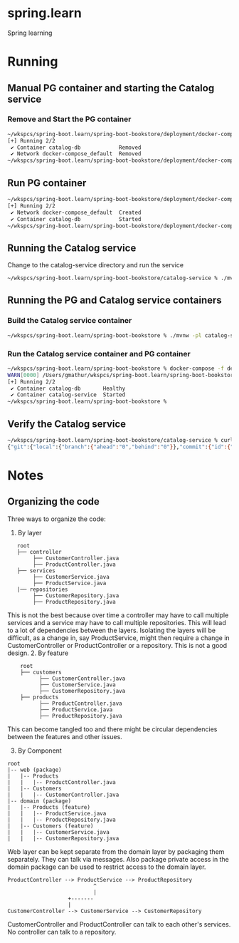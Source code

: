 # spring.learn
Spring learning

# Running
## Manual PG container and starting the Catalog service
### Remove and Start the PG container
```bash
~/wkspcs/spring-boot.learn/spring-boot-bookstore/deployment/docker-compose % docker-compose -f infra.yml down
[+] Running 2/2
 ✔ Container catalog-db            Removed                                                                                                                                                                                                                       0.2s
 ✔ Network docker-compose_default  Removed                                                                                                                                                                                                                       0.1s
~/wkspcs/spring-boot.learn/spring-boot-bookstore/deployment/docker-compose %
```

## Run PG container
```bash
~/wkspcs/spring-boot.learn/spring-boot-bookstore/deployment/docker-compose % docker-compose -f infra.yml up -d
[+] Running 2/2
 ✔ Network docker-compose_default  Created                                                                                                                                                                                                                       0.0s
 ✔ Container catalog-db            Started                                                                                                                                                                                                                       0.2s
~/wkspcs/spring-boot.learn/spring-boot-bookstore/deployment/docker-compose %
```

## Running the Catalog service
Change to the catalog-service directory and run the service
```bash
~/wkspcs/spring-boot.learn/spring-boot-bookstore/catalog-service % ./mvnw spring-boot:run
```

## Running the PG and Catalog service containers
### Build the Catalog service container
```bash
~/wkspcs/spring-boot.learn/spring-boot-bookstore % ./mvnw -pl catalog-service spring-boot:build-image -DskipTests
```

### Run the Catalog service container and PG container
```bash
~/wkspcs/spring-boot.learn/spring-boot-bookstore % docker-compose -f deployment/docker-compose/infra.yml -f deployment/docker-compose/apps.yaml up -d
WARN[0000] /Users/gmathur/wkspcs/spring-boot.learn/spring-boot-bookstore/deployment/docker-compose/apps.yaml: the attribute `version` is obsolete, it will be ignored, please remove it to avoid potential confusion
[+] Running 2/2
 ✔ Container catalog-db       Healthy                                                                                                                                                                                                                           10.7s
 ✔ Container catalog-service  Started                                                                                                                                                                                                                           10.8s
~/wkspcs/spring-boot.learn/spring-boot-bookstore %
```

## Verify the Catalog service
```bash
~/wkspcs/spring-boot.learn/spring-boot-bookstore/catalog-service % curl http://localhost:8080/actuator/info
{"git":{"local":{"branch":{"ahead":"0","behind":"0"}},"commit":{"id":{"describe-short":"b098487-dirty","abbrev":"b098487","full":"b098487dd3e31ab733a58ce762e79b3736259a43","describe":"b098487-dirty"},"message":{"short":"Updated","full":"Updated"},"user":{"name":"Gaurav Mathur","email":"gaurav.mathur@ymail.com"},"author":{"time":"2024-12-02T21:06:03-08:00"},"committer":{"time":"2024-12-02T21:13:01-08:00"},"time":"2024-12-03T05:13:01Z"},"branch":"main","build":{"time":"2024-12-03T05:23:28Z","version":"0.0.1-SNAPSHOT","host":"zerodawn.local","user":{"name":"Gaurav Mathur","email":"gaurav.mathur@ymail.com"}},"tag":"","tags":"","total":{"commit":{"count":"4"}},"closest":{"tag":{"commit":{"count":""},"name":""}},"remote":{"origin":{"url":"git@github.com:gnmathur/spring.learn.git"}},"dirty":"true"},"build":{"artifact":"catalog-service","name":"catalog-service","time":"2024-12-03T05:27:56.791Z","version":"0.0.1-SNAPSHOT","group":"dev.gmathur"}}
```

# Notes
## Organizing the code
Three ways to organize the code:
1. By layer
```
   root 
   ├── controller
        ├── CustomerController.java
        ├── ProductController.java
   ├── services
        ├── CustomerService.java
        ├── ProductService.java
   |── repositories
        ├── CustomerRepository.java
        ├── ProductRepository.java
```   
This is not the best because over time a controller may have to call multiple services and a service may have to call 
multiple repositories. This will lead to a lot of dependencies between the layers. Isolating the layers will be 
difficult, as a change in, say ProductService, might then require a change in CustomerController or ProductController 
or a repository. This is not a good design.
2. By feature
```
    root 
    ├── customers
          ├── CustomerController.java
          ├── CustomerService.java
          ├── CustomerRepository.java
    ├── products
          ├── ProductController.java
          ├── ProductService.java
          ├── ProductRepository.java
```
This can become tangled too and there might be circular dependencies between the features and other issues.

3. By Component
```
root 
|-- web (package)
|   |-- Products
|   |   |-- ProductController.java
|   |-- Customers
|   |   |-- CustomerController.java
|-- domain (package)
|   |-- Products (feature)
|   |   |-- ProductService.java
|   |   |-- ProductRepository.java
|   |-- Customers (feature)
|   |   |-- CustomerService.java
|   |   |-- CustomerRepository.java
```

Web layer can be kept separate from the domain layer by packaging them separately. They can talk via messages. Also
package private access in the domain package can be used to restrict access to the domain layer. 

```
ProductController --> ProductService --> ProductRepository
                           ^
                           |
                   +-------
                   |
CustomerController --> CustomerService --> CustomerRepository
```

CustomerController and ProductController can talk to each other's services. No controller can talk to a repository. 
